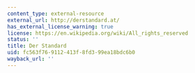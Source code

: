 ```yaml
---
content_type: external-resource
external_url: http://derstandard.at/
has_external_license_warning: true
license: https://en.wikipedia.org/wiki/All_rights_reserved
status: ''
title: Der Standard
uid: fc563f76-9112-413f-8fd3-99ea18bdc6b0
wayback_url: ''
---
```

